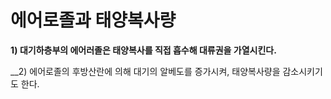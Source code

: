 # 에어로졸과 태양복사량

__1) 대기하층부의 에어러졸은 태양복사를 직접 흡수해 대류권을 가열시킨다.__

__2) 에어로졸의 후방산란에 의해 대기의 알베도를 증가시켜, 태양복사량을 감소시키기도 한다.
